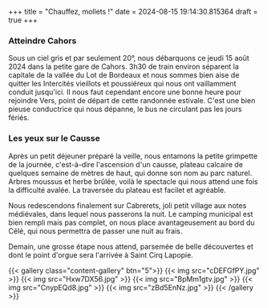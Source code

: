 +++
title = "Chauffez, mollets !"
date = 2024-08-15 19:14:30.815364
draft = true
+++
### Atteindre Cahors 
Sous un ciel gris et par seulement 20°, nous débarquons ce jeudi 15 août 2024 dans la petite gare de Cahors.
3h30 de train environ séparent la capitale de la vallée du Lot de Bordeaux et nous sommes bien aise de quitter les Intercités vieillots et poussiéreux qui nous ont vaillamment conduit jusqu'ici.
Il nous faut cependant encore une bonne heure pour rejoindre Vers, point de départ de cette randonnée estivale. C'est une bien pieuse conductrice qui nous dépanne, le bus ne circulant pas les jours fériés.

### Les yeux sur le Causse 
Après un petit déjeuner préparé la veille, nous entamons la petite grimpette de la journée, c'est-à-dire l'ascension d'un causse, plateau calcaire de quelques semaine de mètres de haut, qui donne son nom au parc naturel.
Arbres moussus et herbe brûlée, voilà le spectacle qui nous attend une fois la difficulté avalée. La traversée du plateau est facilet et agréable.

Nous redescendons finalement sur Cabrerets, joli petit village aux notes médiévales, dans lequel nous passerons la nuit. Le camping municipal est bien rempli mais pas complet, on nous place avantageusement au bord du Célé, qui nous permettra de passer une nuit au frais.

Demain, une grosse étape nous attend, parsemée de belle découvertes et dont le point d'orgue sera l'arrivée à Saint Cirq Lapopie.

{{< gallery class="content-gallery" btn="5">}}
{{< img src="cDEFGfPY.jpg" >}}
{{< img src="Hxw7DX56.jpg" >}}
{{< img src="BpMm1gtv.jpg" >}}
{{< img src="CnypEQd8.jpg" >}}
{{< img src="zBd5EnNz.jpg" >}}
{{< /gallery >}}

